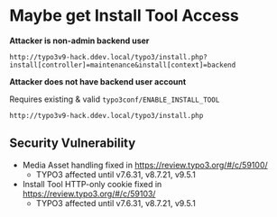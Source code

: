 # Maybe get Install Tool Access

**Attacker is non-admin backend user**

`http://typo3v9-hack.ddev.local/typo3/install.php?install[controller]=maintenance&install[context]=backend`

**Attacker does not have backend user account**

Requires existing & valid `typo3conf/ENABLE_INSTALL_TOOL`

`http://typo3v9-hack.ddev.local/typo3/install.php`

## Security Vulnerability

* Media Asset handling fixed in https://review.typo3.org/#/c/59100/
  + TYPO3 affected until v7.6.31, v8.7.21, v9.5.1
* Install Tool HTTP-only cookie fixed in https://review.typo3.org/#/c/59103/
  + TYPO3 affected until v7.6.31, v8.7.21, v9.5.1